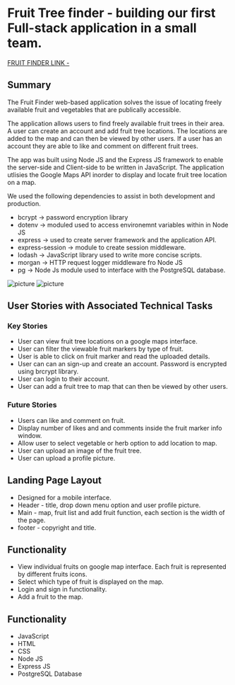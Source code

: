 # Fruit Tree finder - building our first Full-stack application in a small team. 

[FRUIT FINDER LINK - ](https://multicultural-leaf-99080.herokuapp.com/)

## Summary
The Fruit Finder web-based application solves the issue of locating freely available fruit and vegetables that are publically accessible. 

The application allows users to find freely available fruit trees in their area. A user can create an account and add fruit tree locations. The locations are added to the map and can then be viewed by other users. If a user has an account they are able to like and comment on different fruit trees. 

The app was built using Node JS and the Express JS framework to enable the server-side and Client-side to be written in JavaScript. The application utlisies the Google Maps API inorder to display and locate fruit tree location on a map.

We used the following dependencies to assist in both development and production. 
- bcrypt -> password encryption  library 
- dotenv -> moduled used to access environemnt variables within in Node JS
- express -> used to create server framework and the application API. 
- express-session -> module to create session middleware. 
- lodash -> JavaScript library used to write more concise scripts. 
- morgan -> HTTP request logger middleware fro Node JS
- pg -> Node Js module used to interface with the PostgreSQL database. 

![picture](/Users/michaelchippendale/Documents/trello.png)
![picture](/Users/michaelchippendale/Documents/wireframe.png)

## User Stories with Associated Technical Tasks

### Key Stories

* User can view fruit tree locations on a google maps interface. 
* User can filter the viewable fruit markers by type of fruit. 
* User is able to click on fruit marker and read the uploaded details.
* User can can an sign-up and create an account. Password is encrypted using brcrypt library. 
* User can login to their account. 
* User can add a fruit tree to map that can then be viewed by other users. 

### Future Stories 

* Users can like and comment on fruit. 
* Display number of likes and and comments inside the fruit marker info window. 
* Allow user to select vegetable or herb option to add location to map. 
* User can upload an image of the fruit tree. 
* User can upload a profile picture. 

## Landing Page Layout 

* Designed for a mobile interface. 
* Header - title, drop down menu option and user profile picture. 
* Main - map, fruit list and add fruit function, each section is the width of the page. 
* footer - copyright and title. 

## Functionality 

* View individual fruits on google map interface. Each fruit is represented by different fruits icons. 
* Select which type of fruit is displayed on the map. 
* Login and sign in functionality. 
* Add a fruit to the map. 

## Functionality 

* JavaScript
* HTML
* CSS
* Node JS
* Express JS
* PostgreSQL Database 
